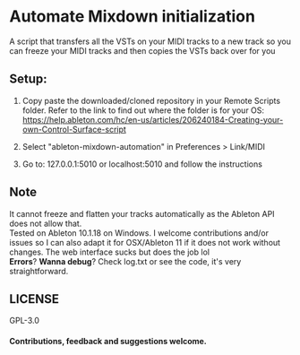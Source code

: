 # Automate Mixdown initialization

A script that transfers all the VSTs on your MIDI tracks to a new track so you can freeze your MIDI tracks and then copies the VSTs back over for you <br/>

## Setup:

1. Copy paste the downloaded/cloned repository in your Remote Scripts folder. Refer to the link to find out where the folder is for your OS:
https://help.ableton.com/hc/en-us/articles/206240184-Creating-your-own-Control-Surface-script

3. Select "ableton-mixdown-automation" in Preferences > Link/MIDI

4. Go to: 127.0.0.1:5010 or localhost:5010 and follow the instructions

## Note
It cannot freeze and flatten your tracks automatically as the Ableton API does not allow that.<br/>
Tested on Ableton 10.1.18 on Windows. I welcome contributions and/or issues so I can also adapt it for OSX/Ableton 11 if it does not work without changes.
The web interface sucks but does the job lol<br/>
**Errors**? **Wanna debug**? Check log.txt or see the code, it's very straightforward.

## LICENSE
GPL-3.0

#### Contributions, feedback and suggestions welcome. 
